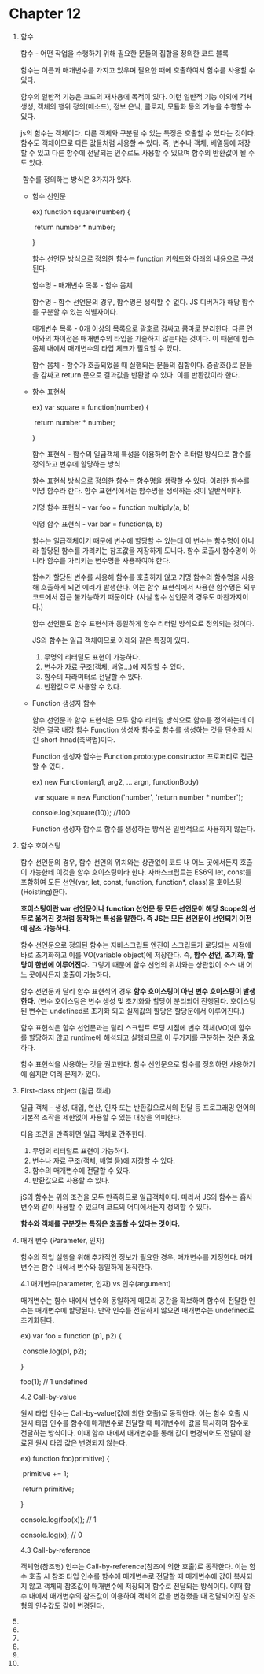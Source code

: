 # Chapter 12

1. 함수

   함수 - 어떤 작업을 수행하기 위해 필요한 문들의 집합을 정의한 코드 블록

   함수는 이름과 매개변수를 가지고 있우며 필요한 때에 호출하여서 함수를 사용할 수 있다.

   함수의 일반적 기능은 코드의 재사용에 목적이 있다. 이런 일반적 기능 이외에 객체 생성, 객체의 행위 정의(메소드), 정보 은닉, 클로저, 모듈화 등의 기능을 수행할 수 있다.

   js의 함수는 객체이다. 다른 객체와 구분될 수 있는 특징은 호출할 수 있다는 것이다. 함수도 객체이므로 다른 값들처럼 사용할 수 있다. 즉, 변수나 객체, 배열등에 저장할 수 있고 다른 함수에 전달되는 인수로도 사용할 수 있으며 함수의 반환값이 될 수도 있다.

   ​	함수를 정의하는 방식은 3가지가 있다.

   - 함수 선언문

     ex) function square(number) {

     ​		return number * number;

     }

     함수 선언문 방식으로 정의한 함수는 function 키워드와 아래의 내용으로 구성된다.

     함수명 - 매개변수 목록 - 함수 몸체

     함수명 - 함수 선언문의 경우, 함수명은 생략할 수 없다. JS 디버거가 해당 함수를 구분할 수 있는 식별자이다.

     매개변수 목록 - 0개 이상의 목록으로 괄호로 감싸고 콤마로 분리한다. 다른 언어와의 차이점은 매개변수의 타입을 기술하지 않는다는 것이다. 이 때문에 함수 몸체 내에서 매개변수의 타입 체크가 필요할 수 있다.

     함수 몸체 - 함수가 호출되었을 때 실행되는 문들의 집합이다. 중괄호{}로 문들을 감싸고 return 문으로 결과값을 반환할 수 있다. 이를 반환값이라 한다.

   - 함수 표현식

     ex)  var square = function(number) {

     ​		return number * number;

     }

     함수 표현식 - 함수의 일급객체 특성을 이용하여 함수 리터럴 방식으로 함수를 정의하고 변수에 할당하는 방식

     함수 표현식 방식으로 정의한 함수는 함수명을 생략할 수 있다. 이러한 함수를 익명 함수라 한다. 함수 표현식에서는 함수명을 생략하는 것이 일반적이다.

     기명 함수 표현식 - var foo = function multiply(a, b)

     익명 함수 표현식 - var bar = function(a, b)

     함수는 일급객체이기 때문에 변수에 할당할 수 있는데 이 변수는 함수명이 아니라 할당된 함수를 가리키는 참조값을 저장하게 도니다. 함수 로출시 함수명이 아니라 함수를 가리키는 변수명을 사용하여야 한다.

     함수가 할당된 변수를 사용해 함수를 호출하지 않고 기명 함수의 함수명을 사용해 호출하게 되면 에러가 발생한다. 이는 함수 표현식에서 사용한 함수명은 외부 코드에서 접근 불가능하기 때문이다. (사실 함수 선언문의 경우도 마찬가지이다.)

     함수 선언문도 함수 표현식과 동일하게 함수 리터럴 방식으로 정의되는 것이다.

     JS의 함수는 일급 객체이므로 아래와 같은 특징이 있다.

     1. 무명의 리터럴도 표현이 가능하다.
     2. 변수가 자료 구조(객체, 배열...)에 저장할 수 있다.
     3. 함수의 파라미터로 전달할 수 있다.
     4. 반환값으로 사용할 수 있다.

   - Function 생성자 함수

     함수 선언문과 함수 표현식은 모두 함수 리터럴 방식으로 함수를 정의하는데 이것은 결국 내장 함수 Function 생성자 함수로 함수를 생성하는 것을 단순화 시킨 short-hnad(축약법)이다.

     Function 생성자 함수는 Function.prototype.constructor 프로퍼티로 접근할 수 있다.

     ex) new Function(arg1, arg2, ... argn, functionBody)

     ​	  var square = new Function('number', 'return number * number');

     console.log(square(10)); //100

     Function 생성자 함수로 함수를 생성하는 방식은 일반적으로 사용하지 않는다.

2. 함수 호이스팅

   함수 선언문의 경우, 함수 선언의 위치와는 상관없이 코드 내 어느 곳에서든지 호출이 가능한데 이것을 함수 호이스팅이라 한다. 자바스크립트는 ES6의 let, const를 포함하여 모든 선언(var, let, const, function, function\*, class)을 호이스팅(Hoisting)한다.

   **호이스팅이란 var 선언문이나 function 선언문 등 모든 선언문이 해당 Scope의 선두로 옮겨진 것처럼 동작하는 특성을 말한다. 즉 JS는 모든 선언문이 선언되기 이전에 참조 가능하다.**

   함수 선언문으로 정의된 함수는 자바스크립트 엔진이 스크립트가 로딩되는 시점에 바로 초기화하고 이를 VO(variable object)에 저장한다. 즉, **함수 선언, 초기화, 할당이 한번에 이루어진다.** 그렇기 때문에 함수 선언의 위치와는 상관없이 소스 내 어느 곳에서든지 호출이 가능하다.

   함수 선언문과 달리 함수 표현식의 경우 **함수 호이스팅이 아닌 변수 호이스팅이 발생한다.** (변수 호이스팅은 변수 생성 및 초기화와 할당이 분리되어 진행된다. 호이스팅된 변수는 undefined로 초기화 되고 실제값의 할당은 할당문에서 이루어진다.)

   함수 표현식은 함수 선언문과는 달리 스크립트 로딩 시점에 변수 객체(VO)에 함수를 할당하지 않고 runtime에 해석되고 실행되므로 이 두가지를 구분하는 것은 중요하다.

   함수 표현식을 사용하는 것을 권고한다. 함수 선언문으로 함수를 정의하면 사용하기에 쉽지만 여러 문제가 있다.

3. First-class object (일급 객체)

   일급 객체 - 생성, 대입, 연산, 인자 또는 반환값으로서의 전달 등 프로그래밍 언어의 기본적 조작을 제한없이 사용할 수 있는 대상을 의미한다.

   다음 조건을 만족하면 일급 객체로 간주한다. 

   1. 무명의 리터럴로 표현이 가능하다.
   2. 변수나 자료 구조(객체, 배열 등)에 저장할 수 있다.
   3. 함수의 매개변수에 전달할 수 있다.
   4. 반환값으로 사용할 수 있다.

   jS의 함수는 위의 조건을 모두 만족하므로 일급객체이다. 따라서 JS의 함수는 흡사 변수와 같이 사용할 수 있으며 코드의 어디에서든지 정의할 수 있다.

   **함수와 객체를 구분짓는 특징은 호출할 수 있다는 것이다.**

4. 매개 변수 (Parameter, 인자)

   함수의 작업 실행을 위해 추가적인 정보가 필요한 경우, 매개변수를 지정한다. 매개변수는 함수 내에서 변수와 동일하게 동작한다.

   4.1 매개변수(parameter, 인자) vs 인수(argument)

   매개변수는 함수 내에서 변수와 동일하게 메모리 공간을 확보하며 함수에 전달한 인수는 매개변수에 할당된다. 만약 인수를 전달하지 않으면 매개변수는 undefined로 초기화된다.

   ex) var foo = function (p1, p2) {

   ​		console.log(p1, p2);

   } 

   foo(1); // 1 undefined

   4.2 Call-by-value

   원시 타입 인수는 Call-by-value(값에 의한 호출)로 동작한다. 이는 함수 호출 시 원시 타입 인수를 함수에 매개변수로 전달할 때 매개변수에 값을 복사하여 함수로 전달하는 방식이다. 이때 함수 내에서 매개변수를 통해 값이 변경되어도 전달이 완료된 원시 타입 값은 변경되지 않는다.

   ex) function foo)primitive) {

   ​	primitive += 1;

   ​	return primitive;

   }

   console.log(foo(x)); // 1

   console.log(x); // 0

   4.3 Call-by-reference

   객체형(참조형) 인수는 Call-by-reference(참조에 의한 호출)로 동작한다. 이는 함수 호출 시 참조 타입 인수를 함수에 매개변수로 전달할 때 매개변수에 값이 복사되지 않고 객체의 참조값이 매개변수에 저장되어 함수로 전달되는 방식이다. 이때 함수 내에서 매개변수의 참조값이 이용하여 객체의 값을 변경했을 때 전달되어진 참조형의 인수값도 같이 변경된다.

5. 

6. 

7. 

8. 

9. 

10. 